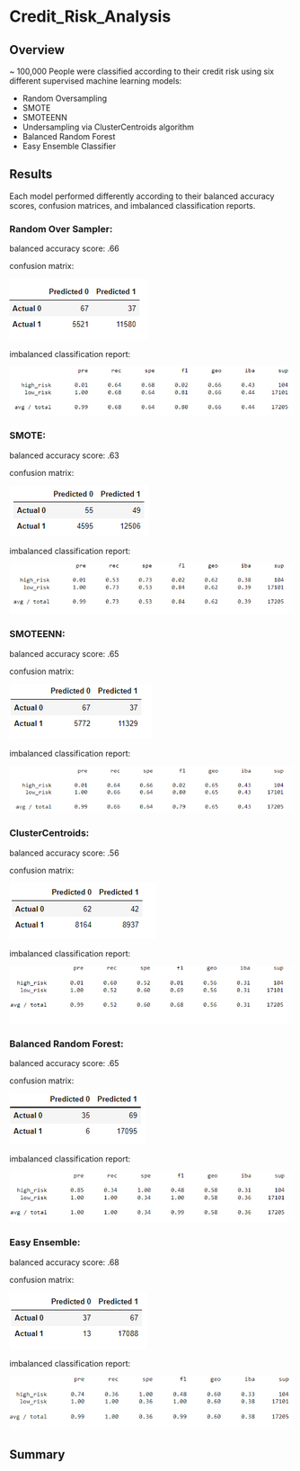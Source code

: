 # Credit_Risk_Analysis

## Overview

~ 100,000 People were classified according to their credit risk using six different supervised machine learning models:
  * Random Oversampling
  * SMOTE
  * SMOTEENN
  * Undersampling via ClusterCentroids algorithm
  * Balanced Random Forest
  * Easy Ensemble Classifier


## Results

Each model performed differently according to their balanced accuracy scores, confusion matrices, and imbalanced classification reports.

### Random Over Sampler:

balanced accuracy score: .66

confusion matrix:

![](images/oversampling_cm.PNG)

imbalanced classification report:

![](images/oversampling_report.PNG)

### SMOTE:

balanced accuracy score: .63

confusion matrix:

![](images/SMOTE_cm.PNG)

imbalanced classification report:

![](images/SMOTE_report.PNG)

### SMOTEENN:

balanced accuracy score: .65

confusion matrix:

![](images/SMOTEENN_cm.PNG)

imbalanced classification report:

![](images/SMOTEENN_report.PNG)

### ClusterCentroids:

balanced accuracy score: .56

confusion matrix:

![](images/undersampling_cm.PNG)

imbalanced classification report:

![](images/undersampling_report.PNG)

### Balanced Random Forest:

balanced accuracy score: .65

confusion matrix:

![](images/randomforest_cm.PNG)

imbalanced classification report:

![](images/randomforest_report.PNG)

### Easy Ensemble:

balanced accuracy score: .68

confusion matrix:

![](images/easye_cm.PNG)

imbalanced classification report:

![](images/easye_report.PNG)

## Summary
